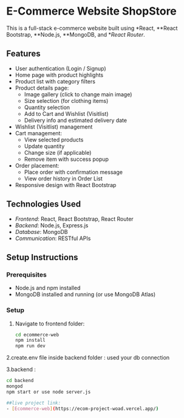 # E-Commerce Website ShopStore

This is a full-stack e-commerce website built using *React, **React Bootstrap, **Node.js, **MongoDB, and **React Router*.

## Features

- User authentication (Login / Signup)
- Home page with product highlights
- Product list with category filters
- Product details page:
  - Image gallery (click to change main image)
  - Size selection (for clothing items)
  - Quantity selection
  - Add to Cart and Wishlist (Visitlist)
  - Delivery info and estimated delivery date
- Wishlist (Visitlist) management
- Cart management:
  - View selected products
  - Update quantity
  - Change size (if applicable)
  - Remove item with success popup
- Order placement:
  - Place order with confirmation message
  - View order history in Order List
- Responsive design with React Bootstrap

## Technologies Used

- *Frontend*: React, React Bootstrap, React Router
- *Backend*: Node.js, Express.js
- *Database*: MongoDB
- *Communication*: RESTful APIs

## Setup Instructions

### Prerequisites

- Node.js and npm installed
- MongoDB installed and running (or use MongoDB Atlas)

### Setup

1. Navigate to frontend folder:
   ```bash
   cd ecommerce-web
   npm install
   npm run dev

2.create.env file inside backend folder :
used your db connection

3.backend :
```bash
cd backend
mongod
npm start or use node server.js

##live project link:
- [Ecommerce-web](https://ecom-project-woad.vercel.app/)

